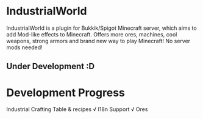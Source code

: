 # IndustrialWorld

IndustrialWorld is a plugin for Bukkik/Spigot Minecraft server, which aims to add Mod-like effects to Minecraft.
Offers more ores, machines, cool weapons, strong armors and brand new way to play Minecraft!
No server mods needed!

## Under Development :D

# Development Progress
Industrial Crafting Table & recipes √
I18n Support √
Ores
